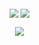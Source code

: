 <p align="center">
    <img src="https://img.shields.io/badge/Ukrainian-%23ff0d00?style=for-the-badge&label=90%25"> 
    <img src="https://img.shields.io/badge/English-%230000ff?style=for-the-badge&label=-1%25">
</p>

<p align="center">
    <img src="https://count.getloli.com/get/@n3k0q?rule34">
</p>
